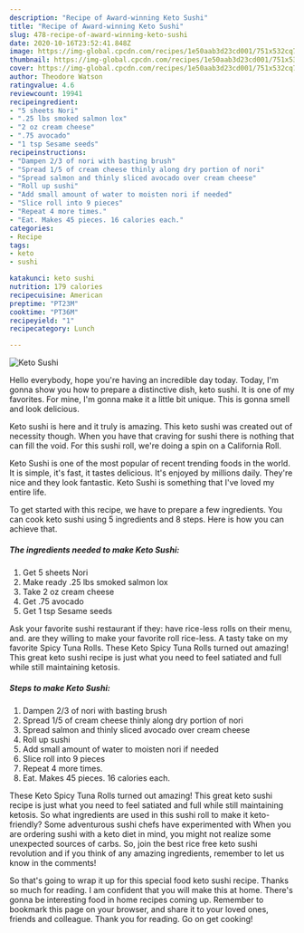 ```yaml
---
description: "Recipe of Award-winning Keto Sushi"
title: "Recipe of Award-winning Keto Sushi"
slug: 478-recipe-of-award-winning-keto-sushi
date: 2020-10-16T23:52:41.848Z
image: https://img-global.cpcdn.com/recipes/1e50aab3d23cd001/751x532cq70/keto-sushi-recipe-main-photo.jpg
thumbnail: https://img-global.cpcdn.com/recipes/1e50aab3d23cd001/751x532cq70/keto-sushi-recipe-main-photo.jpg
cover: https://img-global.cpcdn.com/recipes/1e50aab3d23cd001/751x532cq70/keto-sushi-recipe-main-photo.jpg
author: Theodore Watson
ratingvalue: 4.6
reviewcount: 19941
recipeingredient:
- "5 sheets Nori"
- ".25 lbs smoked salmon lox"
- "2 oz cream cheese"
- ".75 avocado"
- "1 tsp Sesame seeds"
recipeinstructions:
- "Dampen 2/3 of nori with basting brush"
- "Spread 1/5 of cream cheese thinly along dry portion of nori"
- "Spread salmon and thinly sliced avocado over cream cheese"
- "Roll up sushi"
- "Add small amount of water to moisten nori if needed"
- "Slice roll into 9 pieces"
- "Repeat 4 more times."
- "Eat. Makes 45 pieces. 16 calories each."
categories:
- Recipe
tags:
- keto
- sushi

katakunci: keto sushi 
nutrition: 179 calories
recipecuisine: American
preptime: "PT23M"
cooktime: "PT36M"
recipeyield: "1"
recipecategory: Lunch

---
```



![Keto Sushi](https://img-global.cpcdn.com/recipes/1e50aab3d23cd001/751x532cq70/keto-sushi-recipe-main-photo.jpg)

Hello everybody, hope you're having an incredible day today. Today, I'm gonna show you how to prepare a distinctive dish, keto sushi. It is one of my favorites. For mine, I'm gonna make it a little bit unique. This is gonna smell and look delicious.

Keto sushi is here and it truly is amazing. This keto sushi was created out of necessity though. When you have that craving for sushi there is nothing that can fill the void. For this sushi roll, we&#39;re doing a spin on a California Roll.

Keto Sushi is one of the most popular of recent trending foods in the world. It is simple, it's fast, it tastes delicious. It's enjoyed by millions daily. They're nice and they look fantastic. Keto Sushi is something that I've loved my entire life.


To get started with this recipe, we have to prepare a few ingredients. You can cook keto sushi using 5 ingredients and 8 steps. Here is how you can achieve that.

<!--inarticleads1-->

##### The ingredients needed to make Keto Sushi:

1. Get 5 sheets Nori
1. Make ready .25 lbs smoked salmon lox
1. Take 2 oz cream cheese
1. Get .75 avocado
1. Get 1 tsp Sesame seeds


Ask your favorite sushi restaurant if they: have rice-less rolls on their menu, and. are they willing to make your favorite roll rice-less. A tasty take on my favorite Spicy Tuna Rolls. These Keto Spicy Tuna Rolls turned out amazing! This great keto sushi recipe is just what you need to feel satiated and full while still maintaining ketosis. 

<!--inarticleads2-->

##### Steps to make Keto Sushi:

1. Dampen 2/3 of nori with basting brush
1. Spread 1/5 of cream cheese thinly along dry portion of nori
1. Spread salmon and thinly sliced avocado over cream cheese
1. Roll up sushi
1. Add small amount of water to moisten nori if needed
1. Slice roll into 9 pieces
1. Repeat 4 more times.
1. Eat. Makes 45 pieces. 16 calories each.


These Keto Spicy Tuna Rolls turned out amazing! This great keto sushi recipe is just what you need to feel satiated and full while still maintaining ketosis. So what ingredients are used in this sushi roll to make it keto-friendly? Some adventurous sushi chefs have experimented with When you are ordering sushi with a keto diet in mind, you might not realize some unexpected sources of carbs. So, join the best rice free keto sushi revolution and if you think of any amazing ingredients, remember to let us know in the comments! 

So that's going to wrap it up for this special food keto sushi recipe. Thanks so much for reading. I am confident that you will make this at home. There's gonna be interesting food in home recipes coming up. Remember to bookmark this page on your browser, and share it to your loved ones, friends and colleague. Thank you for reading. Go on get cooking!
